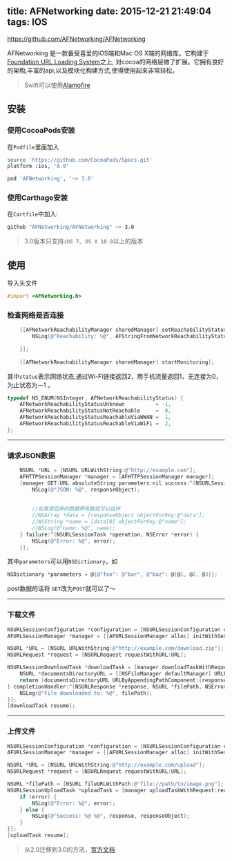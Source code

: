 title: AFNetworking
date: 2015-12-21 21:49:04
tags: IOS
---


<https://github.com/AFNetworking/AFNetworking>

AFNetworking 是一款备受喜爱的iOS端和Mac OS X端的网络库。它构建于[ Foundation URL Loading System](https://developer.apple.com/library/mac/documentation/Cocoa/Conceptual/URLLoadingSystem/URLLoadingSystem.html)之上, 对cocoa的网络层做了扩展。它拥有良好的架构,丰富的api,以及模块化构建方式,使得使用起来非常轻松。


<!--more-->


> Swift可以使用[Alamofire](http://caoyudong.com/2015/10/27/Alamofire/)


## 安装

### 使用CocoaPods安装

在`Podfile`里面加入

```bash
source 'https://github.com/CocoaPods/Specs.git'
platform :ios, '8.0'

pod 'AFNetworking', '~> 3.0'
```

### 使用Carthage安装

在`Cartfile`中加入:

```bash
github "AFNetworking/AFNetworking" ~> 3.0
```

> 3.0版本只支持`iOS 7`、`OS X 10.9`以上的版本


## 使用

导入头文件

```objectivec
#import <AFNetworking.h>
```

### 检查网络是否连接

```objectivec
    [[AFNetworkReachabilityManager sharedManager] setReachabilityStatusChangeBlock:^(AFNetworkReachabilityStatus status) {
        NSLog(@"Reachability: %@", AFStringFromNetworkReachabilityStatus(status));
        
    }];
    
    [[AFNetworkReachabilityManager sharedManager] startMonitoring];
```

其中`status`表示网络状态,通过Wi-Fi链接返回2，用手机流量返回1，无连接为0，为止状态为－1 。

```objectivec
typedef NS_ENUM(NSInteger, AFNetworkReachabilityStatus) {
    AFNetworkReachabilityStatusUnknown          = -1,
    AFNetworkReachabilityStatusNotReachable     =  0,
    AFNetworkReachabilityStatusReachableViaWWAN =  1,
    AFNetworkReachabilityStatusReachableViaWiFi =  2,
};
```
----
### 请求JSON数据

```objectivec
    NSURL *URL = [NSURL URLWithString:@"http://example.com"];
    AFHTTPSessionManager *manager = [AFHTTPSessionManager manager];
    [manager GET:URL.absoluteString parameters:nil success:^(NSURLSessionTask *task, id responseObject) {
        NSLog(@"JSON: %@", responseObject);
        
        
        //如果穿回来的数据带有数组可以这样
        //NSArray *data = [responseObject objectForKey:@"data"];
        //NSString *name = [data[0] objectForKey:@"name"];
        //NSLog(@"name: %@", name);
    } failure:^(NSURLSessionTask *operation, NSError *error) {
        NSLog(@"Error: %@", error);
    }];
```

其中`parameters`可以用`NSDictionary`，如

```objectivec
NSDictionary *parameters = @{@"foo": @"bar", @"baz": @[@1, @2, @3]};
```

post数据的话将 `GET`改为`POST`就可以了～

----
### 下载文件

```objectivec
NSURLSessionConfiguration *configuration = [NSURLSessionConfiguration defaultSessionConfiguration];
AFURLSessionManager *manager = [[AFURLSessionManager alloc] initWithSessionConfiguration:configuration];

NSURL *URL = [NSURL URLWithString:@"http://example.com/download.zip"];
NSURLRequest *request = [NSURLRequest requestWithURL:URL];

NSURLSessionDownloadTask *downloadTask = [manager downloadTaskWithRequest:request progress:nil destination:^NSURL *(NSURL *targetPath, NSURLResponse *response) {
    NSURL *documentsDirectoryURL = [[NSFileManager defaultManager] URLForDirectory:NSDocumentDirectory inDomain:NSUserDomainMask appropriateForURL:nil create:NO error:nil];
    return [documentsDirectoryURL URLByAppendingPathComponent:[response suggestedFilename]];
} completionHandler:^(NSURLResponse *response, NSURL *filePath, NSError *error) {
    NSLog(@"File downloaded to: %@", filePath);
}];
[downloadTask resume];
```
----
### 上传文件

```objectivec
NSURLSessionConfiguration *configuration = [NSURLSessionConfiguration defaultSessionConfiguration];
AFURLSessionManager *manager = [[AFURLSessionManager alloc] initWithSessionConfiguration:configuration];

NSURL *URL = [NSURL URLWithString:@"http://example.com/upload"];
NSURLRequest *request = [NSURLRequest requestWithURL:URL];

NSURL *filePath = [NSURL fileURLWithPath:@"file://path/to/image.png"];
NSURLSessionUploadTask *uploadTask = [manager uploadTaskWithRequest:request fromFile:filePath progress:nil completionHandler:^(NSURLResponse *response, id responseObject, NSError *error) {
    if (error) {
        NSLog(@"Error: %@", error);
    } else {
        NSLog(@"Success: %@ %@", response, responseObject);
    }
}];
[uploadTask resume];
```


> 从2.0迁移到3.0的方法，[官方文档](https://github.com/AFNetworking/AFNetworking/wiki/AFNetworking-3.0-Migration-Guide)
